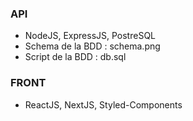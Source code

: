 ### API
- NodeJS, ExpressJS, PostreSQL
- Schema de la BDD : schema.png
- Script de la BDD : db.sql

### FRONT
- ReactJS, NextJS, Styled-Components
